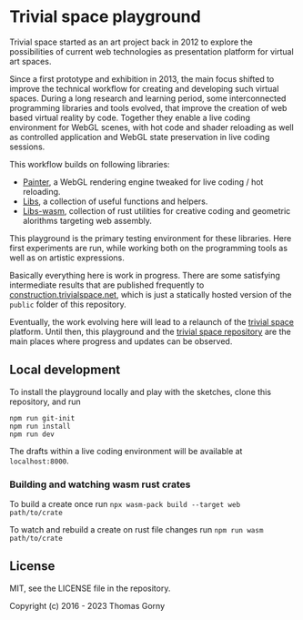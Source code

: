# Trivial space playground

Trivial space started as an art project back in 2012 to explore the
possibilities of current web technologies as presentation platform for virtual
art spaces.

Since a first prototype and exhibition in 2013, the main focus shifted to
improve the technical workflow for creating and developing such virtual spaces.
During a long research and learning period, some interconnected programming
libraries and tools evolved, that improve the creation of web based virtual
reality by code. Together they enable a live coding environment for WebGL
scenes, with hot code and shader reloading as well as controlled application and
WebGL state preservation in live coding sessions.

This workflow builds on following libraries:

- [Painter](https://github.com/trivial-space/painter), a WebGL rendering engine
  tweaked for live coding / hot reloading.
- [Libs](https://github.com/trivial-space/libs), a collection of useful
  functions and helpers.
- [Libs-wasm](https://github.com/trivial-space/libs-wasm), collection of rust
  utilities for creative coding and geometric alorithms targeting web assembly.

This playground is the primary testing environment for these libraries. Here
first experiments are run, while working both on the programming tools as well
as on artistic expressions.

Basically everything here is work in progress. There are some satisfying
intermediate results that are published frequently to
[construction.trivialspace.net](https://construction.trivialspace.net), which is
just a statically hosted version of the `public` folder of this repository.

Eventually, the work evolving here will lead to a relaunch of the
[trivial space](https://trivialspace.net) platform. Until then, this playground
and the [trivial space repository](https://github.com/trivial-space) are the
main places where progress and updates can be observed.

## Local development

To install the playground locally and play with the sketches, clone this
repository, and run

    npm run git-init
    npm run install
    npm run dev

The drafts within a live coding environment will be available at
`localhost:8000`.

### Building and watching wasm rust crates

To build a create once run `npx wasm-pack build --target web path/to/crate`

To watch and rebuild a create on rust file changes run
`npm run wasm path/to/crate`

## License

MIT, see the LICENSE file in the repository.

Copyright (c) 2016 - 2023 Thomas Gorny
